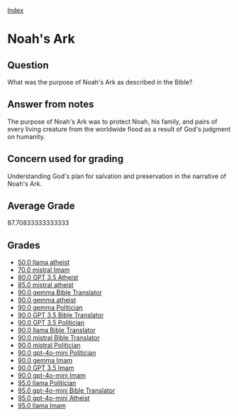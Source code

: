 
[Index](../../index.md)
# Noah's Ark
## Question
What was the purpose of Noah's Ark as described in the Bible?

## Answer from notes
The purpose of Noah's Ark was to protect Noah, his family, and pairs of every living creature from the worldwide flood as a result of God's judgment on humanity.

## Concern used for grading
Understanding God's plan for salvation and preservation in the narrative of Noah's Ark.

## Average Grade
87.70833333333333

## Grades
 * [50.0 llama atheist](../answers/llama_atheist/Noah's_Ark.md)
 * [70.0 mistral Imam](../answers/mistral_Imam/Noah's_Ark.md)
 * [80.0 GPT 3.5 Atheist](../answers/GPT_3.5_Atheist/Noah's_Ark.md)
 * [85.0 mistral atheist](../answers/mistral_atheist/Noah's_Ark.md)
 * [90.0 gemma Bible Translator](../answers/gemma_Bible_Translator/Noah's_Ark.md)
 * [90.0 gemma atheist](../answers/gemma_atheist/Noah's_Ark.md)
 * [90.0 gemma Politician](../answers/gemma_Politician/Noah's_Ark.md)
 * [90.0 GPT 3.5 Bible Translator](../answers/GPT_3.5_Bible_Translator/Noah's_Ark.md)
 * [90.0 GPT 3.5 Politician](../answers/GPT_3.5_Politician/Noah's_Ark.md)
 * [90.0 llama Bible Translator](../answers/llama_Bible_Translator/Noah's_Ark.md)
 * [90.0 mistral Bible Translator](../answers/mistral_Bible_Translator/Noah's_Ark.md)
 * [90.0 mistral Politician](../answers/mistral_Politician/Noah's_Ark.md)
 * [90.0 gpt-4o-mini Politician](../answers/gpt-4o-mini_Politician/Noah's_Ark.md)
 * [90.0 gemma Imam](../answers/gemma_Imam/Noah's_Ark.md)
 * [90.0 GPT 3.5 Imam](../answers/GPT_3.5_Imam/Noah's_Ark.md)
 * [90.0 gpt-4o-mini Imam](../answers/gpt-4o-mini_Imam/Noah's_Ark.md)
 * [95.0 llama Politician](../answers/llama_Politician/Noah's_Ark.md)
 * [95.0 gpt-4o-mini Bible Translator](../answers/gpt-4o-mini_Bible_Translator/Noah's_Ark.md)
 * [95.0 gpt-4o-mini Atheist](../answers/gpt-4o-mini_Atheist/Noah's_Ark.md)
 * [95.0 llama Imam](../answers/llama_Imam/Noah's_Ark.md)

